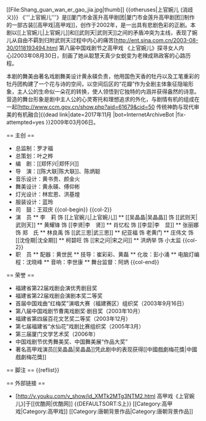 [[File:Shang_guan_wan_er_gao_jia.jpg|thumb]]
{{otheruses|上官婉儿 (消歧义)}}
《'''上官婉儿'''》是[[厦门市金莲升高甲剧团|厦门市金莲升高甲剧团]]制作的一部古装[[高甲戏|高甲戏]]，创作于2002年，是一出具有悲剧色彩的正剧。本剧以[[上官婉儿|上官婉儿]]和[[武则天|武则天]]之间的矛盾冲突为主线，表现了婉儿从自由不羁到归附武则天过程中内心的痛苦<ref>[http://ent.sina.com.cn/2003-08-30/0118193494.html 第八届中国戏剧节之高甲戏 《上官婉儿》探寻女人内心]2003年08月30日</ref>，刻画了她从聪慧天真少女蜕变为老辣成熟政客的心路历程。

本剧的舞美由著名戏剧舞美设计黄永碤负责，他用国色天香的牡丹以及工笔重彩的牡丹团构建了一个花与诗的空间，以空间后区的“花瓣”作为全剧主体象征隐喻形象，主人公的生命似一朵花的转换，使人领悟到它独特的内涵并获得盎然的诗意。营造的舞台形象是剧中主人公的心灵寄托和理想追求的外化，与剧情有机的组成在一起<ref>[http://www.ccm.gov.cn/show.php?aid=61679&cid=50 传统神韵与现代审美的有机融合]{{dead link|date=2017年11月 |bot=InternetArchiveBot |fix-attempted=yes }}2009年03月06日</ref>。

== 主创 ==
* 总监制：罗才福
* 总策划：叶之桦
* 编　剧：[[郑怀兴|郑怀兴]]
* 导　演：[[陈大联|陈大联]]、陈炳聪
* 音乐设计：黄书贵、颜金火
* 舞美设计：黄永碤、傅仰彬
* 灯光设计：林宏恩、洪基煌
* 服装设计：蓝玲
* 司　鼓：王双庆
{{col-begin}}
{{col-2}}
* 演　员
** 李　莉 饰 [[上官婉儿|上官婉儿]]
** [[吴晶晶|吴晶晶]] 饰 [[武则天|武则天]]
** 黄耀锋 饰 [[李贤|李　贤]]
** 肖忆松 饰 [[李显|李　显]]
** 张丽娜 饰 郑　氏
** 林良禹 饰 [[武三思|武三思]]
** 纪亚福 饰 老黄门
** 庄伟文 饰 [[沈佺期|沈全期]]
** 柯碧旺 饰 [[宋之问|宋之问]]
** 洪炳举 饰 小太监
{{col-2}}
* 职　员
** 配器：黄世民
** 技导：崔彩彩、黄磊
** 化妆：彭小涌
** 电脑灯编程：沈晓峰
** 音响：李世康
** 舞台监督：阿炳
{{col-end}}

== 荣誉 ==
* 福建省第22届戏剧会演优秀剧目奖 
* 福建省第22届戏剧会演剧本奖二等奖 
* 首届中国戏曲“红梅奖”演唱大赛（福建赛区）组织奖（2003年9月16日）
* 第八届中国戏剧节曹禺戏剧奖·剧目奖（2003年10月）
* 福建省第四届百花文艺奖二等奖（2003年12月）
* 第七届福建省“水仙花”戏剧比赛组织奖（2005年3月）
* 第三届厦门文学艺术奖（2006年）
* 中国戏剧节优秀舞美奖、中国舞美展“作品大奖”
* 著名高甲戏演员[[吴晶晶|吴晶晶]]凭此剧中的表现获得[[中國戲劇梅花獎|中國戲劇梅花獎]]

== 脚注 ==
{{reflist}}

== 外部链接 ==
* [http://v.youku.com/v_show/id_XMTk2MTg3NTM2.html 高甲戏《上官婉儿》]于[[优酷网|优酷网]]
{{DEFAULTSORT:S上}}
[[Category:高甲戏|Category:高甲戏]]
[[Category:唐朝背景作品|Category:唐朝背景作品]]
